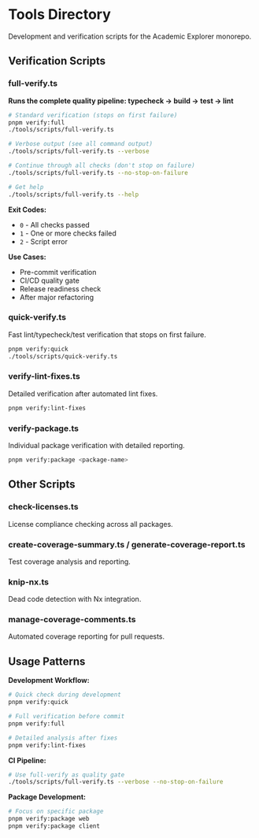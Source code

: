 # Tools Directory

Development and verification scripts for the Academic Explorer monorepo.

## Verification Scripts

### full-verify.ts
**Runs the complete quality pipeline: typecheck → build → test → lint**

```bash
# Standard verification (stops on first failure)
pnpm verify:full
./tools/scripts/full-verify.ts

# Verbose output (see all command output)
./tools/scripts/full-verify.ts --verbose

# Continue through all checks (don't stop on failure)
./tools/scripts/full-verify.ts --no-stop-on-failure

# Get help
./tools/scripts/full-verify.ts --help
```

**Exit Codes:**
- `0` - All checks passed
- `1` - One or more checks failed
- `2` - Script error

**Use Cases:**
- Pre-commit verification
- CI/CD quality gate
- Release readiness check
- After major refactoring

### quick-verify.ts
Fast lint/typecheck/test verification that stops on first failure.

```bash
pnpm verify:quick
./tools/scripts/quick-verify.ts
```

### verify-lint-fixes.ts
Detailed verification after automated lint fixes.

```bash
pnpm verify:lint-fixes
```

### verify-package.ts
Individual package verification with detailed reporting.

```bash
pnpm verify:package <package-name>
```

## Other Scripts

### check-licenses.ts
License compliance checking across all packages.

### create-coverage-summary.ts / generate-coverage-report.ts
Test coverage analysis and reporting.

### knip-nx.ts
Dead code detection with Nx integration.

### manage-coverage-comments.ts
Automated coverage reporting for pull requests.

## Usage Patterns

**Development Workflow:**
```bash
# Quick check during development
pnpm verify:quick

# Full verification before commit
pnpm verify:full

# Detailed analysis after fixes
pnpm verify:lint-fixes
```

**CI Pipeline:**
```bash
# Use full-verify as quality gate
./tools/scripts/full-verify.ts --verbose --no-stop-on-failure
```

**Package Development:**
```bash
# Focus on specific package
pnpm verify:package web
pnpm verify:package client
```